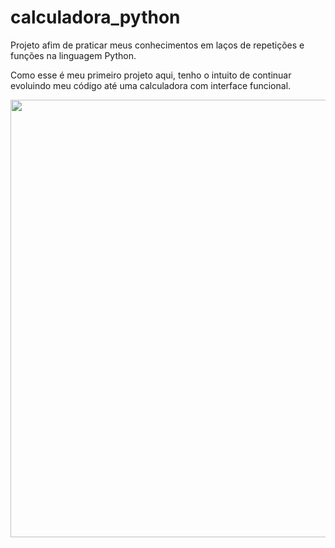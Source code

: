 # calculadora_python
Projeto afim de praticar meus conhecimentos em laços de repetições e funções na linguagem Python.

Como esse é meu primeiro projeto aqui, tenho o intuito de continuar evoluindo meu código até uma calculadora com interface funcional.

<div align="center">
<img src="https://github.com/lenhartandrey/calculadora_python/assets/107500802/1c737df4-85bd-4424-b8d5-bd4be4643ed5" width="700px" />
</div>
